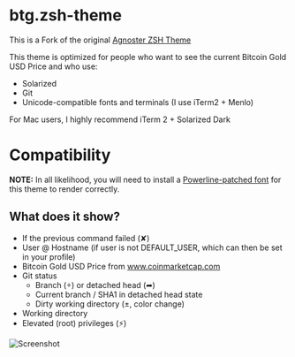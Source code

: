 # btg.zsh-theme

This is a Fork of the original [Agnoster ZSH Theme](https://github.com/agnoster/agnoster-zsh-theme)

This theme is optimized for people who want to see the current Bitcoin Gold USD Price and who use:

- Solarized
- Git
- Unicode-compatible fonts and terminals (I use iTerm2 + Menlo)

For Mac users, I highly recommend iTerm 2 + Solarized Dark

# Compatibility

**NOTE:** In all likelihood, you will need to install a [Powerline-patched font](https://github.com/Lokaltog/powerline-fonts) for this theme to render correctly.

## What does it show?

- If the previous command failed (✘)
- User @ Hostname (if user is not DEFAULT_USER, which can then be set in your profile)
- Bitcoin Gold USD Price from www.coinmarketcap.com
- Git status
  - Branch () or detached head (➦)
  - Current branch / SHA1 in detached head state
  - Dirty working directory (±, color change)
- Working directory
- Elevated (root) privileges (⚡)

![Screenshot](https://user-images.githubusercontent.com/4303099/32984444-fb8fa72a-cca6-11e7-9755-f842bf6e9afc.png)